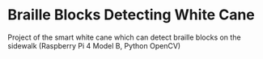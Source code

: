 # Braille Blocks Detecting White Cane
Project of the smart white cane which can detect braille blocks on the sidewalk (Raspberry Pi 4 Model B, Python OpenCV)
